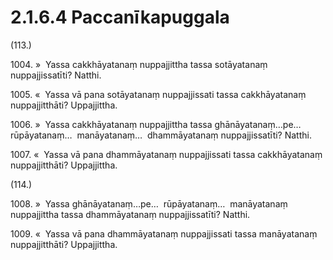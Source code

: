 # 2.1.6.4 Paccanīkapuggala

(113.)

1004\. »  Yassa cakkhāyatanaṃ nuppajjittha tassa sotāyatanaṃ nuppajjissatīti? Natthi.

1005\. «  Yassa vā pana sotāyatanaṃ nuppajjissati tassa cakkhāyatanaṃ nuppajjitthāti? Uppajjittha.

1006\. »  Yassa cakkhāyatanaṃ nuppajjittha tassa ghānāyatanaṃ…pe…  rūpāyatanaṃ…  manāyatanaṃ…  dhammāyatanaṃ nuppajjissatīti? Natthi.

1007\. «  Yassa vā pana dhammāyatanaṃ nuppajjissati tassa cakkhāyatanaṃ nuppajjitthāti? Uppajjittha.

(114.)

1008\. »  Yassa ghānāyatanaṃ…pe…  rūpāyatanaṃ…  manāyatanaṃ nuppajjittha tassa dhammāyatanaṃ nuppajjissatīti? Natthi.

1009\. «  Yassa vā pana dhammāyatanaṃ nuppajjissati tassa manāyatanaṃ nuppajjitthāti? Uppajjittha.
